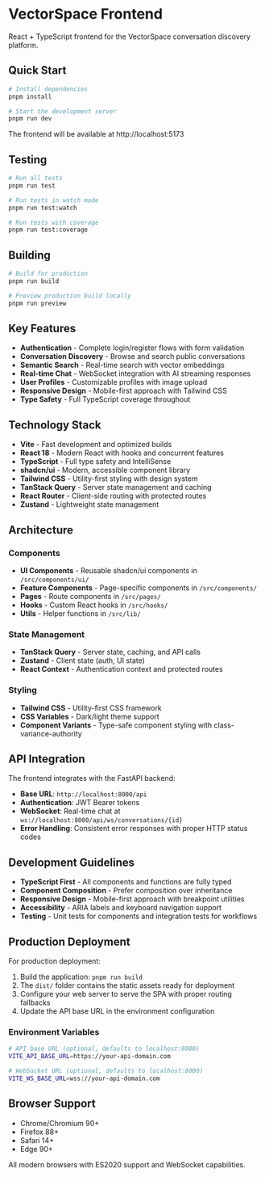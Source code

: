 # VectorSpace Frontend

React + TypeScript frontend for the VectorSpace conversation discovery platform.

## Quick Start

```bash
# Install dependencies
pnpm install

# Start the development server
pnpm run dev
```

The frontend will be available at http://localhost:5173

## Testing

```bash
# Run all tests
pnpm run test

# Run tests in watch mode
pnpm run test:watch

# Run tests with coverage
pnpm run test:coverage
```

## Building

```bash
# Build for production
pnpm run build

# Preview production build locally
pnpm run preview
```

## Key Features

- **Authentication** - Complete login/register flows with form validation
- **Conversation Discovery** - Browse and search public conversations
- **Semantic Search** - Real-time search with vector embeddings
- **Real-time Chat** - WebSocket integration with AI streaming responses
- **User Profiles** - Customizable profiles with image upload
- **Responsive Design** - Mobile-first approach with Tailwind CSS
- **Type Safety** - Full TypeScript coverage throughout

## Technology Stack

- **Vite** - Fast development and optimized builds
- **React 18** - Modern React with hooks and concurrent features
- **TypeScript** - Full type safety and IntelliSense
- **shadcn/ui** - Modern, accessible component library
- **Tailwind CSS** - Utility-first styling with design system
- **TanStack Query** - Server state management and caching
- **React Router** - Client-side routing with protected routes
- **Zustand** - Lightweight state management

## Architecture

### Components
- **UI Components** - Reusable shadcn/ui components in `/src/components/ui/`
- **Feature Components** - Page-specific components in `/src/components/`
- **Pages** - Route components in `/src/pages/`
- **Hooks** - Custom React hooks in `/src/hooks/`
- **Utils** - Helper functions in `/src/lib/`

### State Management
- **TanStack Query** - Server state, caching, and API calls
- **Zustand** - Client state (auth, UI state)
- **React Context** - Authentication context and protected routes

### Styling
- **Tailwind CSS** - Utility-first CSS framework
- **CSS Variables** - Dark/light theme support
- **Component Variants** - Type-safe component styling with class-variance-authority

## API Integration

The frontend integrates with the FastAPI backend:

- **Base URL**: `http://localhost:8000/api`
- **Authentication**: JWT Bearer tokens
- **WebSocket**: Real-time chat at `ws://localhost:8000/api/ws/conversations/{id}`
- **Error Handling**: Consistent error responses with proper HTTP status codes

## Development Guidelines

- **TypeScript First** - All components and functions are fully typed
- **Component Composition** - Prefer composition over inheritance
- **Responsive Design** - Mobile-first approach with breakpoint utilities
- **Accessibility** - ARIA labels and keyboard navigation support
- **Testing** - Unit tests for components and integration tests for workflows

## Production Deployment

For production deployment:

1. Build the application: `pnpm run build`
2. The `dist/` folder contains the static assets ready for deployment
3. Configure your web server to serve the SPA with proper routing fallbacks
4. Update the API base URL in the environment configuration

### Environment Variables

```bash
# API base URL (optional, defaults to localhost:8000)
VITE_API_BASE_URL=https://your-api-domain.com

# WebSocket URL (optional, defaults to localhost:8000)
VITE_WS_BASE_URL=wss://your-api-domain.com
```

## Browser Support

- Chrome/Chromium 90+
- Firefox 88+
- Safari 14+
- Edge 90+

All modern browsers with ES2020 support and WebSocket capabilities.